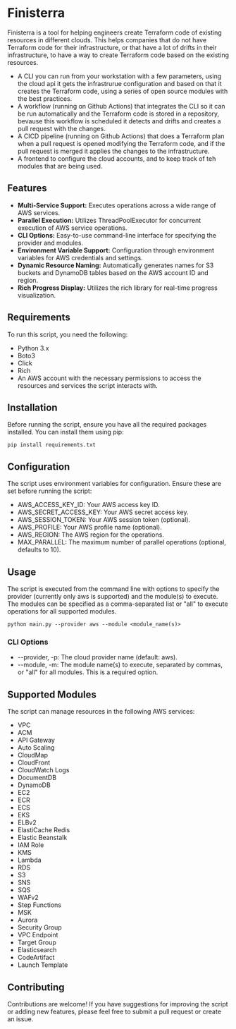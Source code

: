 # Finisterra

Finisterra is a tool for helping engineers create Terraform code of existing resources in different clouds. This helps companies that do not have Terraform code for their infrastructure, or that have a lot of drifts in their infrastructure, to have a way to create Terraform code based on the existing resources.

- A CLI you can run from your workstation with a few parameters, using the cloud api it gets the infrastrurue configuration and based on that it creates the Terraform code, using a series of open source modules with the best practices.
- A workflow (running on Github Actions) that integrates the CLI so it can be run automatically and the Terraform code is stored in a repository, bevause this workflow is scheduled it detects and drifts and creates a pull request with the changes.
- A CICD pipeline (running on Github Actions) that does a Terraform plan when a pull request is opened modifying the Terraform code, and if the pull request is merged it applies the changes to the infrastructure.
- A frontend to configure the cloud accounts, and to keep track of teh modules that are being used.

## Features

- **Multi-Service Support:** Executes operations across a wide range of AWS services.
- **Parallel Execution:** Utilizes ThreadPoolExecutor for concurrent execution of AWS service operations.
- **CLI Options:** Easy-to-use command-line interface for specifying the provider and modules.
- **Environment Variable Support:** Configuration through environment variables for AWS credentials and settings.
- **Dynamic Resource Naming:** Automatically generates names for S3 buckets and DynamoDB tables based on the AWS account ID and region.
- **Rich Progress Display:** Utilizes the rich library for real-time progress visualization.

## Requirements

To run this script, you need the following:

- Python 3.x
- Boto3
- Click
- Rich
- An AWS account with the necessary permissions to access the resources and services the script interacts with.

## Installation

Before running the script, ensure you have all the required packages installed. You can install them using pip:

```
pip install requirements.txt
```

## Configuration

The script uses environment variables for configuration. Ensure these are set before running the script:

- AWS_ACCESS_KEY_ID: Your AWS access key ID.
- AWS_SECRET_ACCESS_KEY: Your AWS secret access key.
- AWS_SESSION_TOKEN: Your AWS session token (optional).
- AWS_PROFILE: Your AWS profile name (optional).
- AWS_REGION: The AWS region for the operations.
- MAX_PARALLEL: The maximum number of parallel operations (optional, defaults to 10).

## Usage

The script is executed from the command line with options to specify the provider (currently only aws is supported) and the module(s) to execute. The modules can be specified as a comma-separated list or "all" to execute operations for all supported modules.

```
python main.py --provider aws --module <module_name(s)>
```

### CLI Options

- --provider, -p: The cloud provider name (default: aws).
- --module, -m: The module name(s) to execute, separated by commas, or "all" for all modules. This is a required option.

## Supported Modules

The script can manage resources in the following AWS services:

- VPC
- ACM
- API Gateway
- Auto Scaling
- CloudMap
- CloudFront
- CloudWatch Logs
- DocumentDB
- DynamoDB
- EC2
- ECR
- ECS
- EKS
- ELBv2
- ElastiCache Redis
- Elastic Beanstalk
- IAM Role
- KMS
- Lambda
- RDS
- S3
- SNS
- SQS
- WAFv2
- Step Functions
- MSK
- Aurora
- Security Group
- VPC Endpoint
- Target Group
- Elasticsearch
- CodeArtifact
- Launch Template

## Contributing

Contributions are welcome! If you have suggestions for improving the script or adding new features, please feel free to submit a pull request or create an issue.
